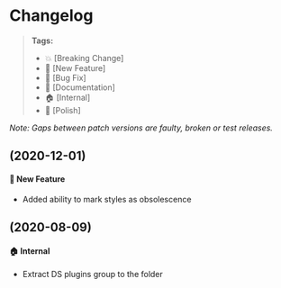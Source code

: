 Changelog
=========

> **Tags:**
> - :boom:       [Breaking Change]
> - :rocket:     [New Feature]
> - :bug:        [Bug Fix]
> - :memo:       [Documentation]
> - :house:      [Internal]
> - :nail_care:  [Polish]

_Note: Gaps between patch versions are faulty, broken or test releases._

## (2020-12-01)

#### :rocket: New Feature

* Added ability to mark styles as obsolescence

## (2020-08-09)

#### :house: Internal

* Extract DS plugins group to the folder
